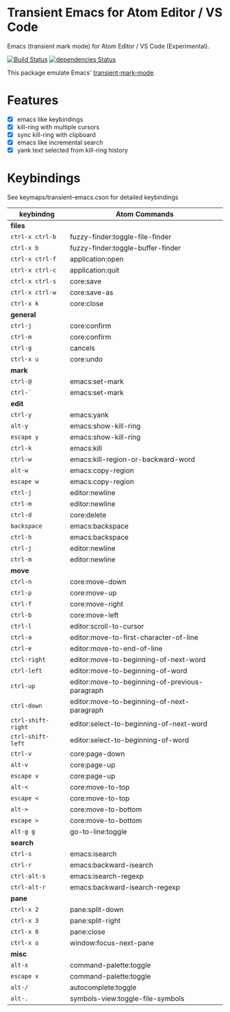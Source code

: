 # Transient Emacs for Atom Editor / VS Code

Emacs (transient mark mode) for Atom Editor / VS Code (Experimental).

[![Build Status](https://travis-ci.org/yasuyuky/transient-emacs.svg)](https://travis-ci.org/yasuyuky/transient-emacs)
[![dependencies Status](https://david-dm.org/yasuyuky/transient-emacs/status.svg)](https://david-dm.org/yasuyuky/transient-emacs)

This package emulate Emacs'
[transient-mark-mode](http://www.emacswiki.org/emacs/TransientMarkMode).

# Features

- [x] emacs like keybindings
- [x] kill-ring with multiple cursors
- [x] sync kill-ring with clipboard
- [x] emacs like incremental search
- [x] yank text selected from kill-ring history

# Keybindings

See keymaps/transient-emacs.cson for detailed keybindings

| keybindng          | Atom Commands                                  |
| ------------------ | ---------------------------------------------- |
| **files**          |                                                |
| `ctrl-x ctrl-b`    | fuzzy-finder:toggle-file-finder                |
| `ctrl-x b`         | fuzzy-finder:toggle-buffer-finder              |
| `ctrl-x ctrl-f`    | application:open                               |
| `ctrl-x ctrl-c`    | application:quit                               |
| `ctrl-x ctrl-s`    | core:save                                      |
| `ctrl-x ctrl-w`    | core:save-as                                   |
| `ctrl-x k`         | core:close                                     |
| **general**        |                                                |
| `ctrl-j`           | core:confirm                                   |
| `ctrl-m`           | core:confirm                                   |
| `ctrl-g`           | cancels                                        |
| `ctrl-x u`         | core:undo                                      |
| **mark**           |                                                |
| `ctrl-@`           | emacs:set-mark                                 |
| `` ctrl-` ``       | emacs:set-mark                                 |
| **edit**           |                                                |
| `ctrl-y`           | emacs:yank                                     |
| `alt-y`            | emacs:show-kill-ring                           |
| `escape y`         | emacs:show-kill-ring                           |
| `ctrl-k`           | emacs:kill                                     |
| `ctrl-w`           | emacs:kill-region-or-backward-word             |
| `alt-w`            | emacs:copy-region                              |
| `escape w`         | emacs:copy-region                              |
| `ctrl-j`           | editor:newline                                 |
| `ctrl-m`           | editor:newline                                 |
| `ctrl-d`           | core:delete                                    |
| `backspace`        | emacs:backspace                                |
| `ctrl-h`           | emacs:backspace                                |
| `ctrl-j`           | editor:newline                                 |
| `ctrl-m`           | editor:newline                                 |
| **move**           |                                                |
| `ctrl-n`           | core:move-down                                 |
| `ctrl-p`           | core:move-up                                   |
| `ctrl-f`           | core:move-right                                |
| `ctrl-b`           | core:move-left                                 |
| `ctrl-l`           | editor:scroll-to-cursor                        |
| `ctrl-a`           | editor:move-to-first-character-of-line         |
| `ctrl-e`           | editor:move-to-end-of-line                     |
| `ctrl-right`       | editor:move-to-beginning-of-next-word          |
| `ctrl-left`        | editor:move-to-beginning-of-word               |
| `ctrl-up`          | editor:move-to-beginning-of-previous-paragraph |
| `ctrl-down`        | editor:move-to-beginning-of-next-paragraph     |
| `ctrl-shift-right` | editor:select-to-beginning-of-next-word        |
| `ctrl-shift-left`  | editor:select-to-beginning-of-word             |
| `ctrl-v`           | core:page-down                                 |
| `alt-v`            | core:page-up                                   |
| `escape v`         | core:page-up                                   |
| `alt-<`            | core:move-to-top                               |
| `escape <`         | core:move-to-top                               |
| `alt->`            | core:move-to-bottom                            |
| `escape >`         | core:move-to-bottom                            |
| `alt-g g`          | go-to-line:toggle                              |
| **search**         |                                                |
| `ctrl-s`           | emacs:isearch                                  |
| `ctrl-r`           | emacs:backward-isearch                         |
| `ctrl-alt-s`       | emacs:isearch-regexp                           |
| `ctrl-alt-r`       | emacs:backward-isearch-regexp                  |
| **pane**           |                                                |
| `ctrl-x 2`         | pane:split-down                                |
| `ctrl-x 3`         | pane:split-right                               |
| `ctrl-x 0`         | pane:close                                     |
| `ctrl-x o`         | window:focus-next-pane                         |
| **misc**           |                                                |
| `alt-x`            | command-palette:toggle                         |
| `escape x`         | command-palette:toggle                         |
| `alt-/`            | autocomplete:toggle                            |
| `alt-.`            | symbols-view:toggle-file-symbols               |
